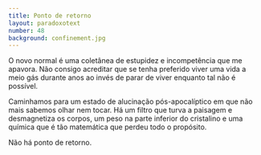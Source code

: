 ```yaml
---
title: Ponto de retorno
layout: paradoxotext
number: 48
background: confinement.jpg
---
```


O novo normal é uma coletânea de estupidez e incompetência que me apavora. Não consigo acreditar que se tenha preferido viver uma vida a meio gás durante anos ao invés de parar de viver enquanto tal não é possível.

Caminhamos para um estado de alucinação pós-apocalíptico em que não mais sabemos olhar nem tocar. Há um filtro que turva a paisagem e desmagnetiza os corpos, um peso na parte inferior do cristalino e uma química que é tão matemática que perdeu todo o propósito.

Não há ponto de retorno.
